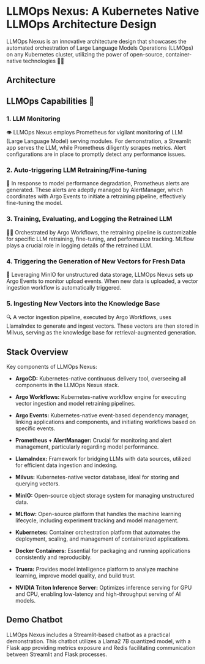 
# LLMOps Nexus: A Kubernetes Native LLMOps Architecture Design

LLMOps Nexus is an innovative architecture design that showcases the automated orchestration of Large Language Models Operations (LLMOps) on any Kubernetes cluster, utilizing the power of open-source, container-native technologies 🚀🌐

## Architecture



## LLMOps Capabilities 🌟

### 1. LLM Monitoring

👁️ LLMOps Nexus employs Prometheus for vigilant monitoring of LLM (Large Language Model) serving modules. For demonstration, a Streamlit app serves the LLM, while Prometheus diligently scrapes metrics. Alert configurations are in place to promptly detect any performance issues.

### 2. Auto-triggering LLM Retraining/Fine-tuning

🔧 In response to model performance degradation, Prometheus alerts are generated. These alerts are adeptly managed by AlertManager, which coordinates with Argo Events to initiate a retraining pipeline, effectively fine-tuning the model.

### 3. Training, Evaluating, and Logging the Retrained LLM

🏋️‍♂️ Orchestrated by Argo Workflows, the retraining pipeline is customizable for specific LLM retraining, fine-tuning, and performance tracking. MLflow plays a crucial role in logging details of the retrained LLM.

### 4. Triggering the Generation of New Vectors for Fresh Data

🔄 Leveraging MinIO for unstructured data storage, LLMOps Nexus sets up Argo Events to monitor upload events. When new data is uploaded, a vector ingestion workflow is automatically triggered.

### 5. Ingesting New Vectors into the Knowledge Base

🔍 A vector ingestion pipeline, executed by Argo Workflows, uses LlamaIndex to generate and ingest vectors. These vectors are then stored in Milvus, serving as the knowledge base for retrieval-augmented generation.

## Stack Overview

Key components of LLMOps Nexus:

-   **ArgoCD:** Kubernetes-native continuous delivery tool, overseeing all components in the LLMOps Nexus stack.
    
-   **Argo Workflows:** Kubernetes-native workflow engine for executing vector ingestion and model retraining pipelines.
    
-   **Argo Events:** Kubernetes-native event-based dependency manager, linking applications and components, and initiating workflows based on specific events.
    
-   **Prometheus + AlertManager:** Crucial for monitoring and alert management, particularly regarding model performance.
    
-   **LlamaIndex:** Framework for bridging LLMs with data sources, utilized for efficient data ingestion and indexing.
    
-   **Milvus:** Kubernetes-native vector database, ideal for storing and querying vectors.
    
-   **MinIO:** Open-source object storage system for managing unstructured data.
    
-   **MLflow:** Open-source platform that handles the machine learning lifecycle, including experiment tracking and model management.
    
-   **Kubernetes:** Container orchestration platform that automates the deployment, scaling, and management of containerized applications.
    
-   **Docker Containers:** Essential for packaging and running applications consistently and reproducibly.

-   **Truera:** Provides model intelligence platform to analyze machine learning, improve model quality, and build trust.
    
-   **NVIDIA Triton Inference Server:** Optimizes inference serving for GPU and CPU, enabling low-latency and high-throughput serving of AI models.

## Demo Chatbot

LLMOps Nexus includes a Streamlit-based chatbot as a practical demonstration. This chatbot utilizes a Llama2 7B quantized model, with a Flask app providing metrics exposure and Redis facilitating communication between Streamlit and Flask processes.